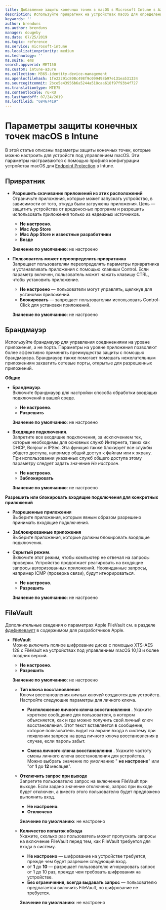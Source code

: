 ```yaml
---
title: Добавление защиты конечных точек в macOS в Microsoft Intune в Azure | Документы Майкрософт
description: Используйте привратник на устройствах macOS для определения источника установки приложений, включая Mac App Store. Кроме того, включите или настройте брандмауэр для разрешения конкретных приложений, блокировки определенных приложений, использования скрытого режима и даже блокировки определенных типов входящих подключений с помощью Microsoft Intune.
keywords: ''
author: brenduns
ms.author: brenduns
manager: dougeby
ms.date: 07/25/2019
ms.topic: reference
ms.service: microsoft-intune
ms.localizationpriority: medium
ms.technology: ''
ms.suite: ems
search.appverid: MET150
ms.custom: intune-azure
ms.collection: M365-identity-device-management
ms.openlocfilehash: 1fe22291c808c498f9c099498b97e131ea531334
ms.sourcegitcommit: 2bce5e43956b6a5244a518caa618f97f93b4f727
ms.translationtype: MTE75
ms.contentlocale: ru-RU
ms.lasthandoff: 07/24/2019
ms.locfileid: "68467419"
---
```

# <a name="macos-endpoint-protection-settings-in-intune"></a>Параметры защиты конечных точек macOS в Intune  

В этой статье описаны параметры защиты конечных точек, которые можно настроить для устройств под управлением macOS. Эти параметры настраиваются с помощью профиля конфигурации устройства macOS для [Endpoint Protection](endpoint-protection-configure.md) в Intune.  

## <a name="gatekeeper"></a>Привратник  

- **Разрешить скачивание приложений из этих расположений**  
  Ограничьте приложения, которые может запускать устройство, в зависимости от того, откуда были загружены приложения. Цель — защитить устройства от вредоносных программ и разрешить использовать приложения только из надежных источников.  

  - **Не настроено**.  
  - **Mac App Store**  
  - **Mac App Store и известные разработчики**  
  - **Везде**  

  **Значение по умолчанию**: не настроено  

- **Пользователь может переопределить привратника**  
  Запрещает пользователям переопределять параметры привратника и устанавливать приложения с помощью клавиши Control. Если параметр включен, пользователь может нажать клавишу CTRL, чтобы установить приложение.  
 
  - **Не настроено** — пользователи могут управлять, щелкнув для установки приложений.  
  - **Блокировать** — запрещает пользователям использовать Control-Click для установки приложений.  

  **Значение по умолчанию**: не настроено  

## <a name="firewall"></a>Брандмауэр  

Используйте брандмауэр для управления соединениями на уровне приложения, а не порта. Параметры на уровне приложения позволяют более эффективно применять преимущества защиты с помощью брандмауэра. Брандмауэр также помогает помешать нежелательным приложениям захватить сетевые порты, открытые для разрешенных приложений.  

**Общие**
- **Брандмауэр**.  
  Включите брандмауэр для настройки способа обработки входящих подключений в вашей среде.  
  - **Не настроено**.  
  - **Разрешить**  

  **Значение по умолчанию**: не настроено  

- **Входящие подключения**.  
  Запретите все входящие подключения, за исключением тех, которые необходимы для основных служб Интернета, таких как DHCP, Bonjour и IPSec. Эта функция также блокирует все службы общего доступа, например общий доступ к файлам или к экрану. При использовании указанных служб общего доступа этому параметру следует задать значение *Не настроен*.  
  - **Не настроено**.  
  - **Заблокировать**  

  **Значение по умолчанию**: не настроено  

**Разрешить или блокировать входящие подключения для конкретных приложений**  

  - **Разрешенные приложения**  
    Выберите приложения, которым явным образом разрешено принимать входящие подключения.  

  - **Заблокированные приложения**  
    Выберите приложения, которые должны блокировать входящие подключения.  

  - **Скрытый режим**.  
    Включите этот режим, чтобы компьютер не отвечал на запросы проверки. Устройство продолжает реагировать на входящие запросы авторизованных приложений. Неожиданные запросы, например ICMP (проверка связи), будут игнорироваться.  
    - **Не настроено**.  
    - **Разрешить**  

    **Значение по умолчанию**: не настроено  

## <a name="filevault"></a>FileVault  
Дополнительные сведения о параметрах Apple FileVault см. в разделе [фдефилеваулт](https://developer.apple.com/documentation/devicemanagement/fdefilevault) в содержимом для разработчиков Apple. 

- **FileVault**  
  Можно *включить* полное шифрование диска с помощью XTS-AES 128 с FileVault на устройствах под управлением macOS 10,13 и более поздних версий.  
  - **Не настроено**.  
  - **Разрешить**  

  **Значение по умолчанию**: не настроено  

  - **Тип ключа восстановления**  
    Ключи восстановления *личных ключей* создаются для устройств. Настройте следующие параметры для личного ключа.  

    - **Расположение личного ключа восстановления** . Укажите короткое сообщение для пользователя, в котором объясняется, как и где можно получить свой личный ключ восстановления. Этот текст вставляется в сообщение, которое пользователь видит на экране входа в систему при появлении запроса на ввод личного ключа восстановления в случае, если пароль забыт.  
      
    - **Смена личного ключа восстановления** . Укажите частоту смены личного ключа восстановления для устройства. Можно выбрать значение по умолчанию " **не настроено**" или "от **1** до **12** месяцев".  

  - **Отключить запрос при выходе**  
    Запретите пользователю запрос на включение FileVault при выходе.  Если задано значение отключено, запрос при выходе будет отключен, а вместо этого пользователю будет предложено выполнить вход.  
    - **Не настроено**.  
    - **Отключено**  

    **Значение по умолчанию**: не настроено  

  - **Количество попыток обхода**  
  Укажите, сколько раз пользователь может пропускать запросы на включение FileVault перед тем, как FileVault требуется для входа в систему.  

    - **Не настроено** — шифрование на устройстве требуется, прежде чем будет разрешен следующий вход.  
    - от **1** до **10** — разрешает пользователю игнорировать запрос от 1 до 10 раз, прежде чем требовать шифрования на устройстве.  
    - **Без ограничения, всегда выдавать запрос** — пользователю предлагается включить FileVault, но шифрование не требуется.  
 
    **Значение по умолчанию**: не настроено  


